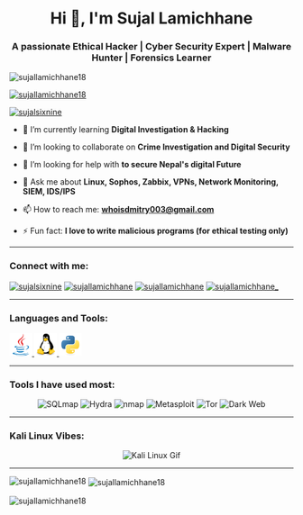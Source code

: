 <h1 align="center">Hi 👋, I'm Sujal Lamichhane</h1>
<h3 align="center">A passionate Ethical Hacker | Cyber Security Expert | Malware Hunter | Forensics Learner</h3>

<p align="left"> <img src="https://komarev.com/ghpvc/?username=sujallamichhane18&label=Profile%20views&color=0e75b6&style=flat" alt="sujallamichhane18" /> </p>

<p align="left"> <a href="https://github.com/ryo-ma/github-profile-trophy"><img src="https://github-profile-trophy.vercel.app/?username=sujallamichhane18" alt="sujallamichhane18" /></a> </p>

<p align="left"> <a href="https://twitter.com/sujalsixnine" target="blank"><img src="https://img.shields.io/twitter/follow/sujalsixnine?logo=twitter&style=for-the-badge" alt="sujalsixnine" /></a> </p>

- 🌱 I’m currently learning **Digital Investigation & Hacking**

- 👯 I’m looking to collaborate on **Crime Investigation and Digital Security**

- 🤝 I’m looking for help with **to secure Nepal's digital Future**

- 💬 Ask me about **Linux, Sophos, Zabbix, VPNs, Network Monitoring, SIEM, IDS/IPS**

- 📫 How to reach me: **whoisdmitry003@gmail.com**

- ⚡ Fun fact: **I love to write malicious programs (for ethical testing only)**

---

<h3 align="left">Connect with me:</h3>
<p align="left">
<a href="https://twitter.com/sujalsixnine" target="blank"><img align="center" src="https://raw.githubusercontent.com/rahuldkjain/github-profile-readme-generator/master/src/images/icons/Social/twitter.svg" alt="sujalsixnine" height="30" width="40" /></a>
<a href="https://linkedin.com/in/sujallamichhane" target="blank"><img align="center" src="https://raw.githubusercontent.com/rahuldkjain/github-profile-readme-generator/master/src/images/icons/Social/linked-in-alt.svg" alt="sujallamichhane" height="30" width="40" /></a>
<a href="https://fb.com/sujallamichhane" target="blank"><img align="center" src="https://raw.githubusercontent.com/rahuldkjain/github-profile-readme-generator/master/src/images/icons/Social/facebook.svg" alt="sujallamichhane" height="30" width="40" /></a>
<a href="https://instagram.com/sujallamichhane_" target="blank"><img align="center" src="https://raw.githubusercontent.com/rahuldkjain/github-profile-readme-generator/master/src/images/icons/Social/instagram.svg" alt="sujallamichhane_" height="30" width="40" /></a>
</p>

---

<h3 align="left">Languages and Tools:</h3>
<p align="left">
  <a href="https://www.java.com" target="_blank" rel="noreferrer"> <img src="https://raw.githubusercontent.com/devicons/devicon/master/icons/java/java-original.svg" alt="java" width="40" height="40"/> </a>
  <a href="https://www.linux.org/" target="_blank" rel="noreferrer"> <img src="https://raw.githubusercontent.com/devicons/devicon/master/icons/linux/linux-original.svg" alt="linux" width="40" height="40"/> </a>
  <a href="https://www.python.org" target="_blank" rel="noreferrer"> <img src="https://raw.githubusercontent.com/devicons/devicon/master/icons/python/python-original.svg" alt="python" width="40" height="40"/> </a>
</p>

---

<h3 align="left">Tools I have used most:</h3>
<p align="center">
  <img src="https://www.vaadata.com/blog/wp-content/uploads/2024/05/exploiting-sqli-with-sqlmap.png" alt="SQLmap" width="100" height="100"/>
  <img src="https://imgs.search.brave.com/-ZQa5howjdSTXSU9djqbIJLl1a-RpE7k9P93LukiC1o/rs:fit:860:0:0:0/g:ce/aHR0cHM6Ly9tZWRp/YS5saWNkbi5jb20v/ZG1zL2ltYWdlL0Q0/RDEyQVFHTnRsaXEt/c0xwOUEvYXJ0aWNs/ZS1jb3Zlcl9pbWFn/ZS1zaHJpbmtfNjAw/XzIwMDAvMC8xNzAy/NTMzNTM5NjM2P2U9/MjE0NzQ4MzY0NyZ2/PWJldGEmdD1oQjg5/Q0Y2U0ZhLVJuZXRr/dGtlNnZvY2J3THRt/QUQ3YlVUWmI1RS1V/Skw0" alt="Hydra" width="100" height="100"/>
  <img src="https://nmap.org/images/sitelogo-2x.png" alt="nmap" width="100" height="100"/>
  <img src="https://imgs.search.brave.com/J78SddzCw-GkyOCwPFsWcViIqcMRofGFY06Uguf0pXA/rs:fit:860:0:0:0/g:ce/aHR0cHM6Ly93d3cu/aW1wZXJ2YS5jb20v/bGVhcm4vd3AtY29u/dGVudC91cGxvYWRz/L3NpdGVzLzEzLzIw/MjIvMDQvU2NyZWVu/LVNob3QtMjAyMi0w/NC0wMy1hdC0xNC40/MS4wOS5wbmcud2Vi/cA" alt="Metasploit" width="100" height="100"/>
  <img src="https://www.torproject.org/static/images/tor-logo@2x.png?h=16ad42bc" alt="Tor" width="100" height="100"/>
  <img src="https://imgs.search.brave.com/hifbNMxUjaaFnji3Woe33KTkf2_s0omppz8PWPuRBRM/rs:fit:860:0:0:0/g:ce/aHR0cHM6Ly93YWxs/cGFwZXJzLmNvbS9p/bWFnZXMvaGQvZGFy/ay13ZWItcGljdHVy/ZXMtMGpjeG02OGJr/Nmh1a3p6MS5qcGc" alt="Dark Web" width="100" height="100"/>
</p>

---

<h3 align="left">Kali Linux Vibes:</h3>
<p align="center">
  <img src="https://media.giphy.com/media/feJ20UwZNz50j1oQFE/giphy.gif" alt="Kali Linux Gif" width="500"/>
</p>

---

<p><img align="left" src="https://github-readme-stats.vercel.app/api/top-langs?username=sujallamichhane18&show_icons=true&locale=en&layout=compact" alt="sujallamichhane18" /></p>

<p>&nbsp;<img align="center" src="https://github-readme-stats.vercel.app/api?username=sujallamichhane18&show_icons=true&locale=en" alt="sujallamichhane18" /></p>

<p><img align="center" src="https://github-readme-streak-stats.herokuapp.com/?user=sujallamichhane18&" alt="sujallamichhane18" /></p>
